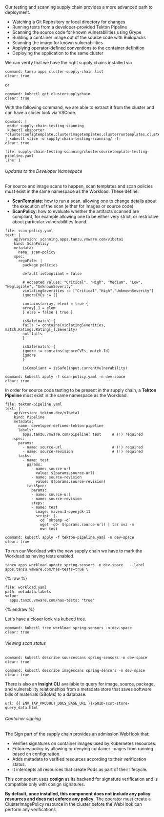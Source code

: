 Our testing and scanning supply chain provides a more advanced path to deployment.
- Watching a Git Repository or local directory for changes
- Running tests from a developer-provided Tekton Pipeline
- Scanning the source code for known vulnerabilities using Grype
- Building a container image out of the source code with Buildpacks
- Scanning the image for known vulnerabilities
- Applying operator-defined conventions to the container definition
- Deploying the application to the same cluster

We can verify that we have the right supply chains installed via
```terminal:execute
command: tanzu apps cluster-supply-chain list
clear: true
```
or
```terminal:execute
command: kubectl get clustersupplychain
clear: true
```

With the following command, we are able to extract it from the cluster and can have a closer look via VSCode.
```terminal:execute
command: |
 mkdir supply-chain-testing-scanning
 kubectl eksporter "clusterconfigtemplate,clusterimagetemplates,clusterruntemplates,clustersourcetemplates,clustersupplychains,clustertemplates,clusterdelivery,ClusterDeploymentTemplate" | kubectl slice -o supply-chain-testing-scanning/ -f-
clear: true
```

```editor:open-file
file: supply-chain-testing-scanning/clustersourcetemplate-testing-pipeline.yaml
line: 1
```

###### Updates to the Developer Namespace

For source and image scans to happen, scan templates and scan policies must exist in the same namespace as the Workload. These define:
- **ScanTemplate**: how to run a scan, allowing one to change details about the execution of the scan (either for images or source code)
- **ScanPolicy**: how to evaluate whether the artifacts scanned are compliant, for example allowing one to be either very strict, or restrictive about particular vulnerabilities found.

```editor:append-lines-to-file
file: scan-policy.yaml
text: |
    apiVersion: scanning.apps.tanzu.vmware.com/v1beta1
    kind: ScanPolicy
    metadata:
      name: scan-policy
    spec:
      regoFile: |
        package policies

        default isCompliant = false

        # Accepted Values: "Critical", "High", "Medium", "Low", "Negligible", "UnknownSeverity"
        violatingSeverities := ["Critical","High","UnknownSeverity"]
        ignoreCVEs := []

        contains(array, elem) = true {
        array[_] = elem
        } else = false { true }

        isSafe(match) {
        fails := contains(violatingSeverities, match.Ratings.Rating[_].Severity)
        not fails
        }

        isSafe(match) {
        ignore := contains(ignoreCVEs, match.Id)
        ignore
        }

        isCompliant = isSafe(input.currentVulnerability)
```
```terminal:execute
command: kubectl apply -f scan-policy.yaml -n dev-space
clear: true
```

In order for source code testing to be present in the supply chain, a **Tekton Pipeline** must exist in the same namespace as the Workload.
```editor:append-lines-to-file
file: tekton-pipeline.yaml
text: |
    apiVersion: tekton.dev/v1beta1
    kind: Pipeline
    metadata:
      name: developer-defined-tekton-pipeline
      labels:
        apps.tanzu.vmware.com/pipeline: test     # (!) required
    spec:
      params:
        - name: source-url                       # (!) required
        - name: source-revision                  # (!) required
      tasks:
        - name: test
          params:
            - name: source-url
              value: $(params.source-url)
            - name: source-revision
              value: $(params.source-revision)
          taskSpec:
            params:
            - name: source-url
            - name: source-revision
            steps:
            - name: test
              image: maven:3-openjdk-11
              script: |-
                cd `mktemp -d`
                wget -qO- $(params.source-url) | tar xvz -m
                mvn test
```
```terminal:execute
command: kubectl apply -f tekton-pipeline.yaml -n dev-space
clear: true
```

To run our Workload with the new supply chain we have to mark the Workload as having tests enabled.
```execute
tanzu apps workload update spring-sensors -n dev-space   --label apps.tanzu.vmware.com/has-tests=true \
```

{% raw %}
```editor:insert-value-into-yaml
file: workload.yaml
path: metadata.labels
value:
  apps.tanzu.vmware.com/has-tests: "true"
```
{% endraw %}

Let's have a closer look via kubectl tree.
```terminal:execute
command: kubectl tree workload spring-sensors -n dev-space
clear: true
```

###### Viewing scan status
```terminal:execute
command: kubectl describe sourcescans spring-sensors -n dev-space
clear: true
```
```terminal:execute
command: kubectl describe imagescans spring-sensors -n dev-space
clear: true
```

There is also an **Insight CLI** available to query for image, source, package, and vulnerability relationships from a metadata store that saves software bills of materials (SBoMs) to a database.
```dashboard:open-url
url: {{ ENV_TAP_PRODUCT_DOCS_BASE_URL }}/GUID-scst-store-query_data.html
```

###### Container signing

The Sign part of the supply chain provides an admission WebHook that:
- Verifies signatures on container images used by Kubernetes resources.
- Enforces policy by allowing or denying container images from running based on configuration.
- Adds metadata to verified resources according to their verification status.
- It intercepts all resources that create Pods as part of their lifecycle.

This component uses **cosign** as its backend for signature verification and is compatible only with cosign signatures. 

**By default, once installed, this component does not include any policy resources and does not enforce any policy.** The operator must create a ClusterImagePolicy resource in the cluster before the WebHook can perform any verifications